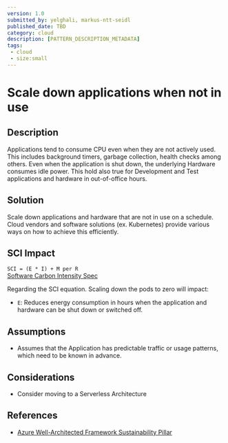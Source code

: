 ```yaml
---
version: 1.0
submitted_by: yelghali, markus-ntt-seidl
published_date: TBD
category: cloud
description: [PATTERN_DESCRIPTION_METADATA]
tags: 
 - cloud
 - size:small
---
```


# Scale down applications when not in use

## Description

Applications tend to consume CPU even when they are not actively used. This includes background timers, garbage collection, health checks among others. Even when the application is shut down, the underlying Hardware consumes idle power.
This hold also true for Development and Test applications and hardware in out-of-office hours.


## Solution

Scale down applications and hardware that are not in use on a schedule. Cloud vendors and software solutions (ex. Kubernetes) provide various ways on how to achieve this efficiently.

## SCI Impact

`SCI = (E * I) + M per R`  
[Software Carbon Intensity Spec](https://grnsft.org/sci)

Regarding the SCI equation. Scaling down the pods to zero will impact:

- `E`: Reduces energy consumption in hours when the application and hardware can be shut down or switched off.

## Assumptions

- Assumes that the Application has predictable traffic or usage patterns, which need to be known in advance.

## Considerations

- Consider moving to a Serverless Architecture

## References

- [Azure Well-Architected Framework Sustainability Pillar](https://learn.microsoft.com/en-us/azure/architecture/framework/sustainability/sustainability-application-design)
